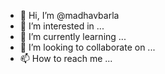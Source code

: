 - 👋 Hi, I’m @madhavbarla
- 👀 I’m interested in ...
- 🌱 I’m currently learning ...
- 💞️ I’m looking to collaborate on ...
- 📫 How to reach me ...

<!---
madhavbarla/madhavbarla is a ✨ special ✨ repository because its `README.md` (this file) appears on your GitHub profile.
You can click the Preview link to take a look at your changes.
--->
